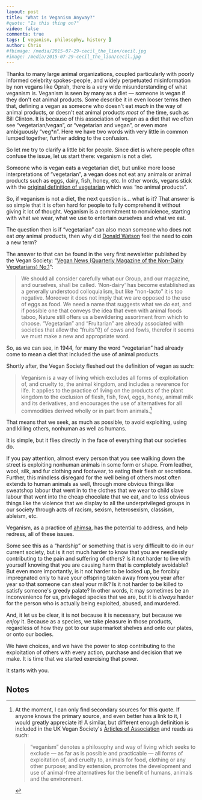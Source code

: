 ```yaml
---
layout: post
title: "What is Veganism Anyway?"
#quote: "Is this thing on?"
video: false
comments: true
tags: [ veganism, philosophy, history ]
author: Chris
#fbimage: /media/2015-07-29-cecil_the_lion/cecil.jpg
#image: /media/2015-07-29-cecil_the_lion/cecil.jpg
---
```


Thanks to many large animal organizations, coupled particularly with poorly informed celebrity spokes-people, and widely perpetuated misinformation by non vegans like Oprah, there is a very wide misunderstanding of what veganism is. Veganism is seen by many as a diet — someone is vegan if they don't eat animal products. Some describe it in even looser terms then that, defining a vegan as someone who doesn't eat *much* in the way of animal products, or doesn't eat animal products *most* of the time, such as Bill Clinton. It is because of this association of vegan as a diet that we often see “vegetarian/vegan”, or “vegetarian and vegan”, or even more ambiguously “veg*n”. Here we have two words with very little in common lumped together, further adding to the confusion.

So let me try to clarify a little bit for people. Since diet is where people often confuse the issue, let us start there: veganism is not a diet.

Someone who is vegan eats a vegetarian diet, but unlike more loose interpretations of “vegetarian”, a vegan does not eat any animals or animal products such as eggs, dairy, fish, honey, etc. In other words, vegans stick with the [original definition of vegetarian](http://www.ivu.org/history/usa19/bronson-alcott.html) which was “no animal products”.

So, if veganism is not a diet, the next question is… what is it? That answer is so simple that it is often hard for people to fully comprehend it without giving it lot of thought. Veganism is a commitment to nonviolence, starting with what we wear, what we use to entertain ourselves and what we eat.

The question then is if “vegetarian” can also mean someone who does not eat *any* animal products, then why did [Donald Watson](http://en.wikipedia.org/wiki/Donald_Watson) feel the need to coin a new term?

The answer to that can be found in the very first newsletter published by the Vegan Society: “[Vegan News (Quarterly Magazine of the Non-Dairy Vegetarians) No.1](http://vegansociety.com/uploadedFiles/About_The_Society/Publications/The_Vegan_magazine/Feature_Articles/1944-news.pdf)”:

> We should all consider carefully what our Group, and our magazine, and ourselves, shall be called. 'Non-dairy' has become established as a generally understood colloquialism, but like “non-lacto” it is too negative. Moreover it does not imply that we are opposed to the use of eggs as food. We need a name that suggests what we *do* eat, and if possible one that conveys the idea that even with animal foods taboo, Nature still offers us a bewildering assortment from which to choose. “Vegetarian” and “Fruitarian” are already associated with societies that allow the “fruits”(!) of cows and fowls, therefor it seems we must make a new and appropriate word.

So, as we can see, in 1944, for many the word “vegetarian” had already come to mean a diet that included the use of animal products.

Shortly after, the Vegan Society fleshed out the definition of vegan as such:

> Veganism is a way of living which excludes all forms of exploitation of, and cruelty to, the animal kingdom, and includes a reverence for life. It applies to the practice of living on the products of the plant kingdom to the exclusion of flesh, fish, fowl, eggs, honey, animal milk and its derivatives, and encourages the use of alternatives for all commodities derived wholly or in part from animals.[^1]

That means that we seek, as much as possible, to avoid exploiting, using and killing others, nonhuman as well as humans.

It is simple, but it flies directly in the face of everything that our societies do.

If you pay attention, almost every person that you see walking down the street is exploiting nonhuman animals in some form or shape. From leather, wool, silk, and fur clothing and footwear, to eating their flesh or secretions. Further, this mindless disregard for the well being of others most often extends to human animals as well, through more obvious things like sweatshop labour that went in to the clothes that we wear to child slave labour that went into the cheap chocolate that we eat, and to less obvious things like the violence that we display to all the underprivileged groups in our society through acts of racism, sexism, heterosexism, classism, ableism, etc.

Veganism, as a practice of [ahimsa](http://en.wikipedia.org/wiki/Ahimsa), has the potential to address, and help redress, all of these issues.

Some see this as a “hardship” or something that is very difficult to do in our current society, but is it not much harder to know that you are needlessly contributing to the pain and suffering of others? Is it not harder to live with yourself knowing that you are causing harm that is completely avoidable? But even more importantly, is it not harder to be locked up, be forcibly impregnated only to have your offspring taken away from you year after year so that someone can steal your milk? Is it not harder to be killed to satisfy someone's greedy palate? In other words, it may sometimes be an inconvenience for us, privileged species that we are, but it is *always* harder for the person who is actually being exploited, abused, and murdered.

And, it let us be clear, it is not because it is necessary, but because we *enjoy* it. Because as a species, we take pleasure in those products, regardless of how they got to our supermarket shelves and onto our plates, or onto our bodies.

We have choices, and we have the power to stop contributing to the exploitation of others with every action, purchase and decision that we make. It is time that we started exercising that power.

It starts with you.

## Notes
[^1]: At the moment, I can only find secondary sources for this quote. If anyone knows the primary source, and even better has a link to it, I would greatly appreciate it! A similar, but different enough definition is included in the UK Vegan Society's [Articles of Association](http://www.vegansociety.com/uploadedFiles/About_Us/Articles-of-Association-Nov-10.pdf) and reads as such:

    > “veganism” denotes a philosophy and way of living which seeks to exclude — as far as is possible and practicable — all forms of exploitation of, and cruelty to, animals for food, clothing or any other purpose; and by extension, promotes the development and use of animal-free alternatives for the benefit of humans, animals and the environment.
